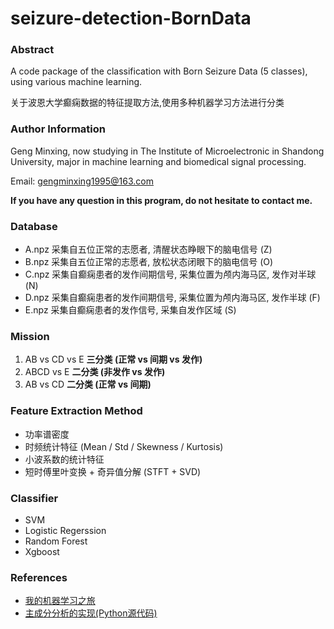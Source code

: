 # seizure-detection-BornData
### Abstract
  A code package of the classification with Born Seizure Data (5 classes), using various machine learning.
  
  关于波恩大学癫痫数据的特征提取方法,使用多种机器学习方法进行分类

### Author Information 
  Geng Minxing, now studying in The Institute of Microelectronic in Shandong University, major in machine learning and biomedical signal processing.
  
  Email: gengminxing1995@163.com 
  
  **If you have any question in this program, do not hesitate to contact me.**
    
### Database
* A.npz 采集自五位正常的志愿者, 清醒状态睁眼下的脑电信号 (Z)
* B.npz 采集自五位正常的志愿者, 放松状态闭眼下的脑电信号 (O)
* C.npz 采集自癫痫患者的发作间期信号, 采集位置为颅内海马区, 发作对半球 (N)
* D.npz 采集自癫痫患者的发作间期信号, 采集位置为颅内海马区, 发作半球 (F)
* E.npz 采集自癫痫患者的发作信号, 采集自发作区域 (S)

### Mission
1. AB vs CD vs E **三分类 (正常 vs 间期 vs 发作)**
2. ABCD vs E **二分类 (非发作 vs 发作)**
3. AB vs CD **二分类 (正常 vs 间期)**

### Feature Extraction Method
* 功率谱密度
* 时频统计特征 (Mean / Std / Skewness / Kurtosis)
* 小波系数的统计特征
* 短时傅里叶变换 + 奇异值分解 (STFT + SVD)

### Classifier
* SVM
* Logistic Regerssion
* Random Forest
* Xgboost

### References
* [我的机器学习之旅](https://blog.csdn.net/AndrewMX/article/details/94444188)
* [主成分分析的实现(Python源代码)](https://blog.csdn.net/AndrewMX/article/details/94161223)